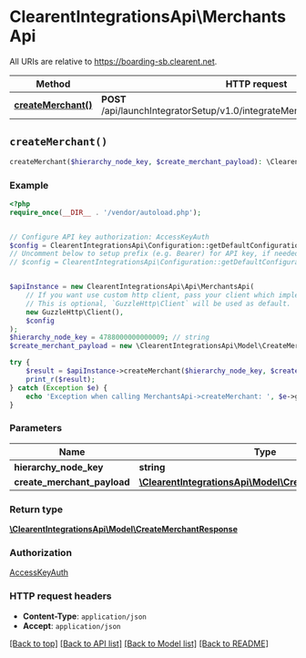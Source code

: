# ClearentIntegrationsApi\MerchantsApi

All URIs are relative to https://boarding-sb.clearent.net.

Method | HTTP request | Description
------------- | ------------- | -------------
[**createMerchant()**](MerchantsApi.md#createMerchant) | **POST** /api/launchIntegratorSetup/v1.0/integrateMerchant/{hierarchyNodeKey} | 


## `createMerchant()`

```php
createMerchant($hierarchy_node_key, $create_merchant_payload): \ClearentIntegrationsApi\Model\CreateMerchantResponse
```



### Example

```php
<?php
require_once(__DIR__ . '/vendor/autoload.php');


// Configure API key authorization: AccessKeyAuth
$config = ClearentIntegrationsApi\Configuration::getDefaultConfiguration()->setApiKey('AccessKey', 'YOUR_API_KEY');
// Uncomment below to setup prefix (e.g. Bearer) for API key, if needed
// $config = ClearentIntegrationsApi\Configuration::getDefaultConfiguration()->setApiKeyPrefix('AccessKey', 'Bearer');


$apiInstance = new ClearentIntegrationsApi\Api\MerchantsApi(
    // If you want use custom http client, pass your client which implements `GuzzleHttp\ClientInterface`.
    // This is optional, `GuzzleHttp\Client` will be used as default.
    new GuzzleHttp\Client(),
    $config
);
$hierarchy_node_key = 4788000000000009; // string
$create_merchant_payload = new \ClearentIntegrationsApi\Model\CreateMerchantPayload(); // \ClearentIntegrationsApi\Model\CreateMerchantPayload

try {
    $result = $apiInstance->createMerchant($hierarchy_node_key, $create_merchant_payload);
    print_r($result);
} catch (Exception $e) {
    echo 'Exception when calling MerchantsApi->createMerchant: ', $e->getMessage(), PHP_EOL;
}
```

### Parameters

Name | Type | Description  | Notes
------------- | ------------- | ------------- | -------------
 **hierarchy_node_key** | **string**|  |
 **create_merchant_payload** | [**\ClearentIntegrationsApi\Model\CreateMerchantPayload**](../Model/CreateMerchantPayload.md)|  |

### Return type

[**\ClearentIntegrationsApi\Model\CreateMerchantResponse**](../Model/CreateMerchantResponse.md)

### Authorization

[AccessKeyAuth](../../README.md#AccessKeyAuth)

### HTTP request headers

- **Content-Type**: `application/json`
- **Accept**: `application/json`

[[Back to top]](#) [[Back to API list]](../../README.md#endpoints)
[[Back to Model list]](../../README.md#models)
[[Back to README]](../../README.md)
